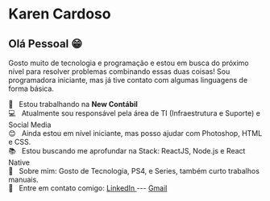 
# Karen Cardoso

## Olá Pessoal :grin:

Gosto muito de tecnologia e programação e estou em busca do próximo nível para resolver problemas combinando essas duas coisas!
Sou programadora iniciante, mas já tive contato com algumas linguagens de forma básica.

 :office:  &nbsp; Estou trabalhando na **New Contábil**
 <br/>  :computer: &nbsp; Atualmente sou responsável pela área de TI (Infraestrutura e Suporte) e Social Media
 <br/> :blush: &nbsp; Ainda estou em nível iniciante, mas posso ajudar com Photoshop, HTML e CSS.
 <br/> :books: &nbsp; Estou buscando me aprofundar na Stack: ReactJS, Node.js e React Native
 <br/> 💬  &nbsp; Sobre mim: Gosto de Tecnologia, PS4, e Series, também curto trabalhos manuais.
 <br/> :email: &nbsp; Entre em contato comigo: 
 <a href="https://www.linkedin.com/in/karen-cardoso-69334427/"> LinkedIn </a> --- 
 <a href="mailto:kah.card@gmail.com"> Gmail </a>
 
